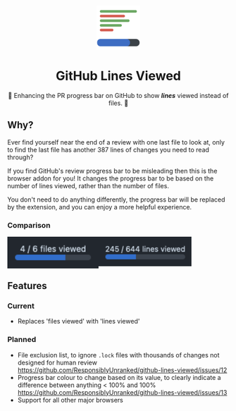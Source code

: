 <div align="center">
  <img width="100" src="assets/1024.png"/>
  <h1>GitHub Lines Viewed</h1>
  <p>🔎 Enhancing the PR progress bar on GitHub to show <em><strong>lines</strong></em> viewed instead of files. 📝</p>
</div>

## Why?

Ever find yourself near the end of a review with one last file to look at,
only to find the last file has another 387 lines of changes you need to read through?

If you find GitHub's review progress bar to be misleading then this is the
browser addon for you! It changes the progress bar to be based on the number of lines
viewed, rather than the number of files.

You don't need to do anything differently, the progress bar will be replaced by the
extension, and you can enjoy a more helpful experience.

### Comparison

<img align="left" width="207" src="assets/before.png"/>
<img align="centre" width="211" src="assets/after.png"/>

## Features

### Current

- Replaces 'files viewed' with 'lines viewed'

### Planned

- File exclusion list, to ignore `.lock` files with thousands of changes not designed
  for human review https://github.com/ResponsiblyUnranked/github-lines-viewed/issues/12
- Progress bar colour to change based on its value, to clearly indicate a difference
  between anything < 100% and 100% https://github.com/ResponsiblyUnranked/github-lines-viewed/issues/13
- Support for all other major browsers
